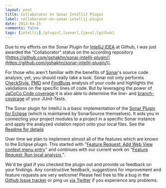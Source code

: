 ```yaml
---
layout: post
title: Collaborator on Sonar IntelliJ Plugin
label: collaborator-on-sonar-intellij-plugin
date: 2013-04-25
comments: false
tags: [intellij],[plugin],[sonar],[java],[github]
---
```


Due to my efforts on the Sonar Plugin for [IntelliJ IDEA](http://www.jetbrains.com/idea/) at Github, I was just awarded the "Collaborator" status on the according repository ([https://github.com/gshakhn/sonar-intellij-plugin/](https://github.com/gshakhn/sonar-intellij-plugin/)).

For those who aren't familiar with the benefits of [Sonar](http://www.sonarsource.org/)'s source code analysis, yet, you should really take a look. Sonar not only performs [CheckStyle](http://checkstyle.sourceforge.net/), [PMD](http://pmd.sourceforge.net/) and [FindBugs](http://findbugs.sourceforge.net/) analysis of your code and highlights the validations on the specific lines of code. But by leveraging the power of [JaCoCo Code coverage](http://www.eclemma.org/jacoco/) it is also able to determine the line- and [branch-coverage](http://www.eclemma.org/jacoco/trunk/doc/counters.html) of your JUnit-Tests.

The Sonar plugin for IntelliJ is a basic implementation of the [Sonar Plugin for Eclipse](http://docs.codehaus.org/display/SONAR/Using+Sonar+in+Eclipse) (which is maintained by SonarSource themselves). It aids you in connecting your project modules to a project in a specific Sonar instance and apply the analyzed violation report onto your local files. See the [Readme for details](https://github.com/gshakhn/sonar-intellij-plugin#using-the-plugin)

Over time we plan to implement almost all of the features which are known to the Eclipse plugin. This started with "[Feature Request: Add Web View context menu entry](https://github.com/gshakhn/sonar-intellij-plugin/issues/11)" and continues with our current work on "[Feature Request: Run local analysis ](https://github.com/gshakhn/sonar-intellij-plugin/issues/10)". 

We'd be glad if you checked the plugin out and provide us feedback on your findings. Any constructive feedback, suggestions for improvement and feature requests are very welcome! Please feel free to file a bug in the [Github Issue tracker](https://github.com/gshakhn/sonar-intellij-plugin/issues) or ping us [via Twitter](http://twitter.com/goldstift) if you experience any problems. 
